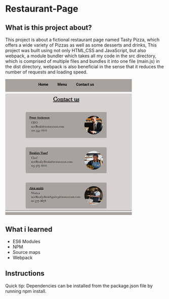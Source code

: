 # Restaurant-Page
## What is this project about?
This project is about a fictional restaurant page named Tasty Pizza, which offers a wide variety of Pizzas as well as some desserts and drinks, This project was built using not only HTML,CSS and JavaScript, but also webpack, a module bundler which takes all my code in the src directory, which is comprised of multiple files and bundles it into one file (main.js) in the dist directory, webpack is also beneficial in the sense that it reduces the number of requests and loading speed.

<img src="./src/images/designForReadme.png" width="400px" height="auto">

## What i learned
- ES6 Modules
- NPM
- Source maps
- Webpack
## Instructions
Quick tip: Dependencies can be installed from the package.json file by running npm install.